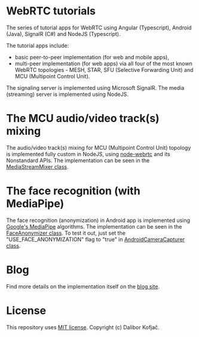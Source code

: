 # WebRTC tutorials
The series of tutorial apps for WebRTC using Angular (Typescript), Android (Java), SignalR (C#) and NodeJS (Typescript).

The tutorial apps include:
- basic peer-to-peer implementation (for web and mobile apps),
- multi-peer implementation (for web apps) via all four of the most known WebRTC topologies - MESH, STAR, SFU (Selective Forwarding Unit) and MCU (Multipoint Control Unit).

The signaling server is implemented using Microsoft SignalR. The media (streaming) server is implemented using NodeJS.

# The MCU audio/video track(s) mixing
The audio/video track(s) mixing for MCU (Multipoint Control Unit) topology is implemented fully custom in NodeJS, using [node-webrtc](https://github.com/node-webrtc/node-webrtc) and its Nonstandard APIs. The implementation can be seen in the [MediaStreamMixer class](https://github.com/dalkofjac/webrtc-tutorials/blob/master/MediaServer/src/app/models/media-stream-mixer.ts).

# The face recognition (with MediaPipe)
The face recognition (anonymization) in Android app is implemented using [Google's MediaPipe](https://github.com/google-ai-edge/mediapipe) algorithms. The implementation can be seen in the [FaceAnonymizer class](https://github.com/dalkofjac/webrtc-tutorials/blob/master/WebRTCAndroidApp/app/src/main/java/com/example/webrtcandroidapp/ai/FaceAnonymizer.java). To test it out, just set the "USE_FACE_ANONYMIZATION" flag to "true" in [AndroidCameraCapturer class](https://github.com/dalkofjac/webrtc-tutorials/blob/master/WebRTCAndroidApp/app/src/main/java/com/example/webrtcandroidapp/capturers/AndroidCameraCapturer.java).

# Blog
Find more details on the implementation itself on the [blog site](https://ekobit.com/author/dkofjacekobit-hr/).

# License
This repository uses [MIT license](https://github.com/dalkofjac/webrtc-tutorials/blob/master/LICENSE). Copyright (c) Dalibor Kofjač.
